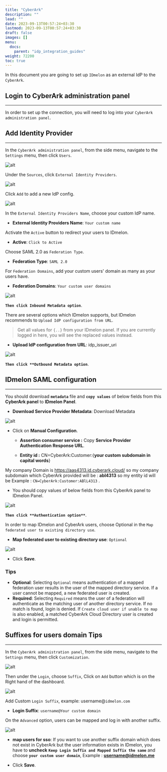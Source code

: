 ```yaml
---
title: "CyberArk"
description: ""
lead: ""
date: 2023-09-13T00:57:24+03:30
lastmod: 2023-09-13T00:57:24+03:30
draft: false
images: []
menu:
  docs:
    parent: "idp_integration_guides"
weight: 72200
toc: true
---
```


In this document you are going to set up `IDmelon` as an external IdP to the `CyberArk`.

## Login to CyberArk administration panel

---

In order to set up the connection, you will need to log into your `CyberArk administration panel`.

## Add Identity Provider

---

In the `CyberArk administration panel`, from the side menu, navigate to the `Settings` menu, then click `Users`.

![alt](/images/vendor/sso/cyberark_dashboard_01.png)

Under the `Sources`, click `External Identity Providers`.

![alt](/images/vendor/sso/cyberark_dashboard_02.png)

Click `Add` to add a new IdP config.

![alt](/images/vendor/sso/cyberark_dashboard_03.png)

In the `External Identity Providers Name`, choose your custom IdP name.

- **External Identity Providers Name**: `Your custom name`

Activate the `Active` button to redirect your users to IDmelon.

- **Active**: `Click to Active`

Choose SAML 2.0 as `Federation Type`.

- **Federation Type**: `SAML 2.0`

For `Federation Domains`, add your custom users' domain as many as your users have.

- **Federation Domains**: `Your custom user domains`

![alt](/images/vendor/sso/cyberark_dashboard_04.png)

**`Then click Inbound Metadata option`**.

There are several options which IDmelon supports, but IDmelon recommends to `Upload IdP configuration from URL`.

> Get all values for `{..}` from your IDmelon panel.
> If you are currently logged in here, you will see the replaced values instead.

- **Upload IdP configuration from URL**: idp_issuer_uri

![alt](/images/vendor/sso/cyberark_dashboard_05.png)

**`Then click **Outbound Metadata option`**.

## IDmelon SAML configuration

---

You should download **`metadata`** file and **`copy values`** of below fields from this **CyberArk panel** to **IDmelon
Panel**.

- **Download Service Provider Metadata**: Download Metadata

![alt](/images/vendor/sso/cyberark_dashboard_06.png)

- Click on **Manual Configuration**.

  - **Assertion consumer service :** Copy **Service Provider Authentication Response URL**.

  - **Entity id :** CN=CyberArk:Customer:{**your custom subdomain in capital words**}

My company Domain is https://aas4313.id.cyberark.cloud/ so my company subdomain which CyberArk provided will be :
**abl4313** so my entity id will be Example : `CN=CyberArk:Customer:ABlL4313` .

- You should copy values of below fields from this CyberArk panel to IDmelon Panel.

![alt](/images/vendor/sso/cyberark_dashboard_11.png)

**`Then click **Authentication option**`**.

In order to map IDmelon and CyberArk users, choose Optional in the `Map federated user to existing directory use`.

- **Map federated user to existing directory use**: `Optional`

![alt](/images/vendor/sso/cyberark_dashboard_07.png)

- Click **Save**.

### Tips

- **Optional**: Selecting `Optional` means authentication of a mapped federation user results in the user of the mapped directory service. If a user cannot be mapped, a new federated user is created.
- **Required**: Selecting `Required` means the user of a federation will authenticate as the matching user of another directory service. If no match is found, login is denied. If `Create cloud user if unable to map` is also enabled, a matched CyberArk Cloud Directory user is created and login is permitted.

## Suffixes for users domain Tips

---

In the `CyberArk administration panel`, from the side menu, navigate to the `Settings` menu, then click `Customization`.

![alt](/images/vendor/sso/cyberark_dashboard_08.png)

Then under the `Login`, choose `Suffix`, Click on `Add` button which is on the Right hand of the dashboard.

![alt](/images/vendor/sso/cyberark_dashboard_09.png)

Add Custom `Login Suffix`, example: username@`idmelon.com`

- **Login Suffix**: `username@Your custom domain`

On the `Advanced` option, users can be mapped and log in with another suffix.

![alt](/images/vendor/sso/cyberark_dashboard_10.png)

- **map users for sso**: If you want to use another suffix domain which does not exist in CyberArk but the user information exists in IDmelon, you have to **uncheck** **`Keep Login Suffix and Mapped Suffix the same`** and choose  **`your custom user domain`**, Example : **username@idmelon.me**

- Click **Save**.
